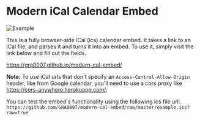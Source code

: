 # Modern iCal Calendar Embed

<img src="https://github.com/GRA0007/modern-cal-embed/raw/master/example.png?raw=true" alt="Example">

This is a fully browser-side iCal (ics) calendar embed. It takes a link to an iCal file, and parses it and turns it into an embed. To use it, simply visit the link below and fill out the fields.

https://gra0007.github.io/modern-cal-embed/

**Note:** To use iCal urls that don't specify an `Access-Control-Allow-Origin` header, like from Google calendar, you'll need to use a cors proxy like https://cors-anywhere.herokuapp.com/.

You can test the embed's functionality using the following ics file url:
`https://github.com/GRA0007/modern-cal-embed/raw/master/example.ics?raw=true`
